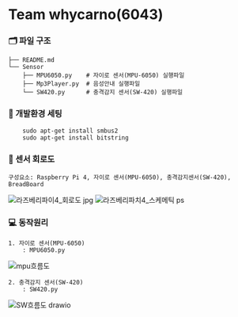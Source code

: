 # Team whycarno(6043)

### 🗂️ 파일 구조
```
├── README.md
└── Sensor
    ├── MPU6050.py    # 자이로 센서(MPU-6050) 실행파일
    ├── Mp3Player.py  # 음성안내 실행파일
    └── SW420.py      # 충격감지 센서(SW-420) 실행파일
```

### 📶 개발환경 세팅
        sudo apt-get install smbus2
        sudo apt-get install bitstring
        
### 🪫 센서 회로도
    구성요소: Raspberry Pi 4, 자이로 센서(MPU-6050), 충격감지센서(SW-420), BreadBoard
![라즈베리파이4_회로도 jpg](https://github.com/hdddhdd/whycarno_6043/assets/131581393/a9123a8e-dd73-4c3a-adcd-fd38dbe30324)
![라즈베리파치4_스케메틱 ps](https://github.com/hdddhdd/whycarno_6043/assets/131581393/84999fe5-ddfa-4f05-ae01-c468e4ad5138)
    
### 💻 동작원리
    1. 자이로 센서(MPU-6050)
        : MPU6050.py
![mpu흐름도](https://github.com/hdddhdd/whycarno_6043/assets/131581393/dd7b2b6d-3b21-4695-b83c-944c2c3acbf3)

    2. 충격감지 센서(SW-420)
        : SW420.py
![SW흐름도 drawio](https://github.com/hdddhdd/whycarno_6043/assets/131581393/e9af15f5-80e0-44be-aba3-64ca354a1d66)
